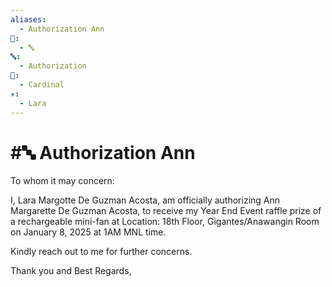 ```yaml
---
aliases:
  - Authorization Ann
📁:
  - 🔤
🔤:
  - Authorization
👤:
  - Cardinal
✳️:
  - Lara
---
```

# #🔤 Authorization Ann

To whom it may concern:

I, Lara Margotte De Guzman Acosta, am officially authorizing Ann Margarette De Guzman Acosta, to receive my Year End Event raffle prize of a rechargeable mini-fan at Location: 18th Floor, Gigantes/Anawangin Room on January 8, 2025 at 1AM MNL time.

Kindly reach out to me for further concerns.

Thank you and Best Regards,